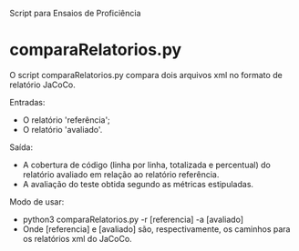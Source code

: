 Script para Ensaios de Proficiência

# comparaRelatorios.py
O script comparaRelatorios.py compara dois arquivos xml no formato de 
relatório JaCoCo. 

Entradas:
- O relatório 'referência'; 
- O relatório 'avaliado'.

Saída:
- A cobertura de código (linha por linha, totalizada e percentual) do 
relatório avaliado em relação ao relatório referência.
- A avaliação do teste obtida segundo as métricas estipuladas.

Modo de usar:
- python3 comparaRelatorios.py -r [referencia] -a [avaliado]
- Onde [referencia] e [avaliado] são, respectivamente, os caminhos para os relatórios xml do JaCoCo.
